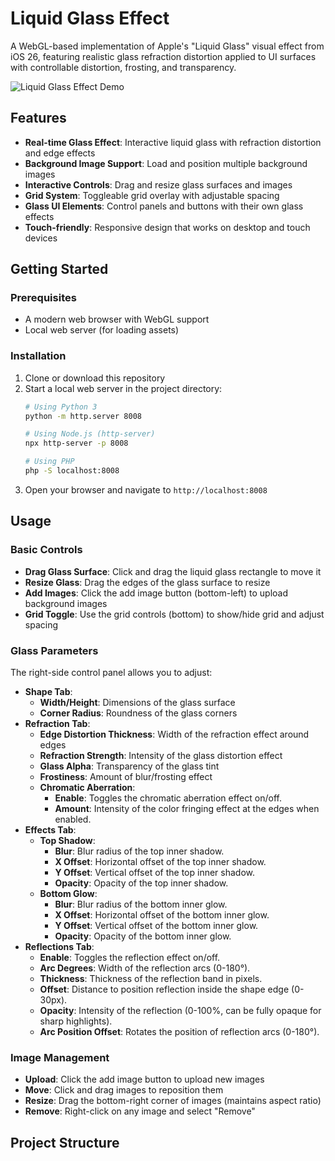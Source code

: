 # Liquid Glass Effect

A WebGL-based implementation of Apple's "Liquid Glass" visual effect from iOS 26, featuring realistic glass refraction distortion applied to UI surfaces with controllable distortion, frosting, and transparency.

![Liquid Glass Effect Demo](assets/demo-screenshot.png)

## Features

- **Real-time Glass Effect**: Interactive liquid glass with refraction distortion and edge effects
- **Background Image Support**: Load and position multiple background images
- **Interactive Controls**: Drag and resize glass surfaces and images
- **Grid System**: Toggleable grid overlay with adjustable spacing
- **Glass UI Elements**: Control panels and buttons with their own glass effects
- **Touch-friendly**: Responsive design that works on desktop and touch devices

## Getting Started

### Prerequisites

- A modern web browser with WebGL support
- Local web server (for loading assets)

### Installation

1. Clone or download this repository
2. Start a local web server in the project directory:
   ```bash
   # Using Python 3
   python -m http.server 8008
   
   # Using Node.js (http-server)
   npx http-server -p 8008
   
   # Using PHP
   php -S localhost:8008
   ```
3. Open your browser and navigate to `http://localhost:8008`

## Usage

### Basic Controls

- **Drag Glass Surface**: Click and drag the liquid glass rectangle to move it
- **Resize Glass**: Drag the edges of the glass surface to resize
- **Add Images**: Click the add image button (bottom-left) to upload background images
- **Grid Toggle**: Use the grid controls (bottom) to show/hide grid and adjust spacing

### Glass Parameters

The right-side control panel allows you to adjust:

- **Shape Tab**:
    - **Width/Height**: Dimensions of the glass surface
    - **Corner Radius**: Roundness of the glass corners
- **Refraction Tab**:
    - **Edge Distortion Thickness**: Width of the refraction effect around edges
    - **Refraction Strength**: Intensity of the glass distortion effect
    - **Glass Alpha**: Transparency of the glass tint
    - **Frostiness**: Amount of blur/frosting effect
    - **Chromatic Aberration**:
        - **Enable**: Toggles the chromatic aberration effect on/off.
        - **Amount**: Intensity of the color fringing effect at the edges when enabled.
- **Effects Tab**:
    - **Top Shadow**:
        - **Blur**: Blur radius of the top inner shadow.
        - **X Offset**: Horizontal offset of the top inner shadow.
        - **Y Offset**: Vertical offset of the top inner shadow.
        - **Opacity**: Opacity of the top inner shadow.
    - **Bottom Glow**:
        - **Blur**: Blur radius of the bottom inner glow.
        - **X Offset**: Horizontal offset of the bottom inner glow.
        - **Y Offset**: Vertical offset of the bottom inner glow.
        - **Opacity**: Opacity of the bottom inner glow.
- **Reflections Tab**:
    - **Enable**: Toggles the reflection effect on/off.
    - **Arc Degrees**: Width of the reflection arcs (0-180°).
    - **Thickness**: Thickness of the reflection band in pixels.
    - **Offset**: Distance to position reflection inside the shape edge (0-30px).
    - **Opacity**: Intensity of the reflection (0-100%, can be fully opaque for sharp highlights).
    - **Arc Position Offset**: Rotates the position of reflection arcs (0-180°).

### Image Management

- **Upload**: Click the add image button to upload new images
- **Move**: Click and drag images to reposition them
- **Resize**: Drag the bottom-right corner of images (maintains aspect ratio)
- **Remove**: Right-click on any image and select "Remove"

## Project Structure

